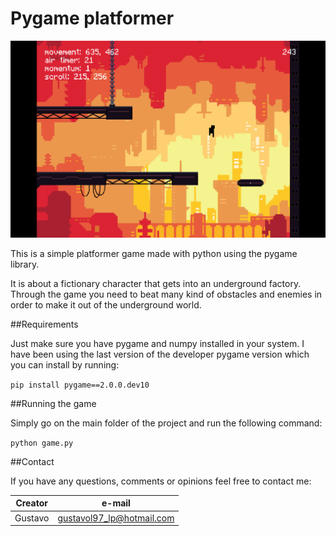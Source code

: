 # Pygame platformer

![Game screenshot](/data/images/readmeMainImage.png)

This is a simple platformer game made with python using the pygame library.

It is about a fictionary character that gets into an underground factory. Through the game you need to beat many kind of obstacles and enemies in order to make it out of the underground world.

##Requirements

Just make sure you have pygame and numpy installed in your system. I have been using the last version of the developer pygame version which you can install by running:

`pip install pygame==2.0.0.dev10`

##Running the game

Simply go on the main folder of the project and run the following command:

`python game.py`

##Contact

If you have any questions, comments or opinions feel free to contact me:

Creator | e-mail
------------ | -------------
Gustavo | gustavol97_lp@hotmail.com
